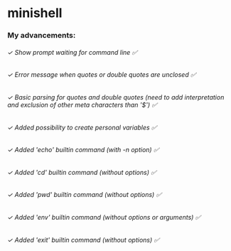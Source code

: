 # minishell

### My advancements:<br />
######  ✓ Show prompt waiting for command line ✅
######  ✓ Error message when quotes or double quotes are unclosed ✅
######  ✓ Basic parsing for quotes and double quotes (need to add interpretation and exclusion of other meta characters than '$') ✅
######  ✓ Added possibility to create personal variables ✅
######  ✓ Added 'echo' builtin command (with -n option) ✅
######  ✓ Added 'cd' builtin command (without options) ✅
######  ✓ Added 'pwd' builtin command (without options) ✅
######  ✓ Added 'env' builtin command (without options or arguments) ✅
######  ✓ Added 'exit' builtin command (without options) ✅
